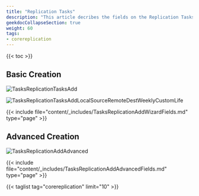 ```yaml
---
title: "Replication Tasks"
description: "This article decribes the fields on the Replication Tasks screen for TrueNAS CORE."
geekdocCollapseSection: true
weight: 60
tags:
- corereplication
---
```


{{< toc >}}

## Basic Creation

![TasksReplicationTasksAdd](/images/CORE/12.0/TasksReplicationTasksAdd.png "Add Replication Task")

![TasksReplicationTasksAddLocalSourceRemoteDestWeeklyCustomLife](/images/CORE/12.0/TasksReplicationTasksAddLocalSourceRemoteDestWeeklyCustomLife.png "Description")

{{< include file="content/_includes/TasksReplicationAddWizardFields.md" type="page" >}}

## Advanced Creation

![TasksReplicationAddAdvanced](/images/CORE/13.0/TasksReplicationAddAdvanced.png "Add Replication Task")

{{< include file="content/_includes/TasksReplicationAddAdvancedFields.md" type="page" >}}

{{< taglist tag="corereplication" limit="10" >}}
